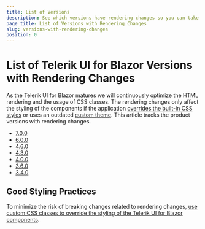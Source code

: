 ```yaml
---
title: List of Versions
description: See which versions have rendering changes so you can take them into account when upgrading.
page_title: List of Versions with Rendering Changes
slug: versions-with-rendering-changes
position: 0
---
```


# List of Telerik UI for Blazor Versions with Rendering Changes

As the Telerik UI for Blazor matures we will continuously optimize the HTML rendering and the usage of CSS classes. The rendering changes only affect the styling of the components if the application [overrides the built-in CSS styles](slug://themes-override) or uses an outdated [custom theme](slug://themes-customize). This article tracks the product versions with rendering changes.

* [7.0.0](slug://rendering-changes-in-7-0-0)
* [6.0.0](slug://rendering-changes-in-6-0-0)
* [4.6.0](slug://rendering-changes-in-4-6-0)
* [4.3.0](slug://rendering-changes-in-4-3-0)
* [4.0.0](slug://rendering-changes-in-4-0-0)
* [3.6.0](slug://rendering-changes-in-3-6-0)
* [3.4.0](slug://rendering-changes-in-3-4-0)

## Good Styling Practices

To minimize the risk of breaking changes related to rendering changes, [use custom CSS classes to override the styling of the Telerik UI for Blazor components](slug://themes-override#best-practices).
